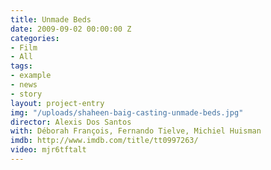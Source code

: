 ```yaml
---
title: Unmade Beds
date: 2009-09-02 00:00:00 Z
categories:
- Film
- All
tags:
- example
- news
- story
layout: project-entry
img: "/uploads/shaheen-baig-casting-unmade-beds.jpg"
director: Alexis Dos Santos
with: Déborah François, Fernando Tielve, Michiel Huisman
imdb: http://www.imdb.com/title/tt0997263/
video: mjr6tftalt
---
```


